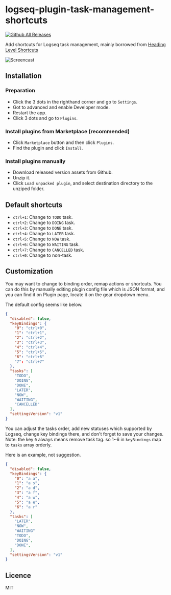 # logseq-plugin-task-management-shortcuts

[![Github All Releases](https://img.shields.io/github/downloads/vipzhicheng/logseq-plugin-task-management-shortcuts/total.svg)](https://github.com/vipzhicheng/logseq-plugin-task-management-shortcuts/releases)

Add shortcuts for Logseq task management, mainly borrowed from [Heading Level Shortcuts](https://github.com/vipzhicheng/logseq-plugin-heading-level-shortcuts)

![Screencast](./screencast.gif)

## Installation

### Preparation

* Click the 3 dots in the righthand corner and go to `Settings`.
* Got to advanced and enable Developer mode.
* Restart the app.
* Click 3 dots and go to `Plugins`.

### Install plugins from Marketplace (recommended)

* Click `Marketplace` button and then click `Plugins`.
* Find the plugin and click `Install`.

### Install plugins manually

* Download released version assets from Github.
* Unzip it.
* Click `Load unpacked plugin`, and select destination directory to the unziped folder.

## Default shortcuts

* `ctrl+1`: Change to `TODO` task.
* `ctrl+2`: Change to `DOING` task.
* `ctrl+3`: Change to `DONE` task.
* `ctrl+4`: Change to `LATER` task.
* `ctrl+5`: Change to `NOW` task.
* `ctrl+6`: Change to `WAITING` task.
* `ctrl+7`: Change to `CANCELLED` task.
* `ctrl+0`: Change to non-task.

## Customization

You may want to change to binding order, remap actions or shortcuts. You can do this by manually editing plugin config file which is JSON format, and you can find it on Plugin page, locate it on the gear dropdown menu.

The default config seems like below.

```json
{
  "disabled": false,
  "keyBindings": {
    "0": "ctrl+0",
    "1": "ctrl+1",
    "2": "ctrl+2",
    "3": "ctrl+3",
    "4": "ctrl+4",
    "5": "ctrl+5",
    "6": "ctrl+6"
    "7": "ctrl+7"
  },
  "tasks": [
    "TODO",
    "DOING",
    "DONE",
    "LATER",
    "NOW",
    "WAITING",
    "CANCELLED"
  ],
  "settingsVersion": "v1"
}
```

You can adjust the tasks order, add new statuses which supported by Logseq, change key bindings there, and don't forget to save your changes. Note: the key `0` always means remove task tag. so 1~6 in `keyBindings` map to `tasks` array orderly.

Here is an example, not suggestion.

```json
{
  "disabled": false,
  "keyBindings": {
    "0": "a a",
    "1": "a s",
    "2": "a d",
    "3": "a f",
    "4": "a w",
    "5": "a e",
    "6": "a r"
  },
  "tasks": [
    "LATER",
    "NOW",
    "WAITING"
    "TODO",
    "DOING",
    "DONE",
  ],
  "settingsVersion": "v1"
}
```

## Licence
MIT

